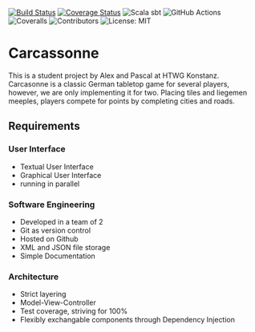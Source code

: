 [![Build Status](https://github.com/schmidtale/Carcassonne/actions/workflows/scala.yml/badge.svg)](https://github.com/schmidtale/Carcassonne/actions/workflows/scala.yml)
[![Coverage Status](https://coveralls.io/repos/github/schmidtale/Carcassonne/badge.svg?branch=master)](https://coveralls.io/github/schmidtale/Carcassonne?branch=master)
![Scala sbt](https://img.shields.io/badge/Scala-sbt-red?style=flat&logo=Scala&logoColor=%23dc322f&color=%23dc322f)
![GitHub Actions](https://img.shields.io/badge/github%20actions-%232671E5.svg?logo=githubactions&logoColor=white)
![Coveralls](https://img.shields.io/badge/Coveralls-3F5767?logo=coveralls&logoColor=fff)
![Contributors](https://img.shields.io/badge/Contributors-2-blue?style=flat)
![License: MIT](https://img.shields.io/badge/License-MIT-yellow.svg)

# Carcassonne
This is a student project by Alex and Pascal at HTWG Konstanz.
Carcasonne is a classic German tabletop game for several players, however, we are only implementing it for two.
Placing tiles and liegemen meeples, players compete for points by completing cities and roads.

## Requirements
### User Interface
- Textual User Interface
- Graphical User Interface
- running in parallel

### Software Engineering
- Developed in a team of 2
- Git as version control
- Hosted on Github
- XML and JSON file storage
- Simple Documentation

### Architecture
- Strict layering
- Model-View-Controller
- Test coverage, striving for 100%
- Flexibly exchangable components through Dependency Injection
